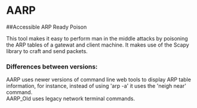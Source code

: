 # AARP

##Accessible ARP Ready Poison

 This tool makes it easy to perform man in the middle attacks by poisoning the ARP tables of a gatewat and client machine. It makes use of the Scapy library to craft and send packets. 
 
### Differences between versions:

 AARP uses newer versions of command line web tools to display ARP table information, for instance, instead of using 'arp -a' it uses the 'neigh near' command.  
 AARP_Old uses legacy network terminal commands. 
